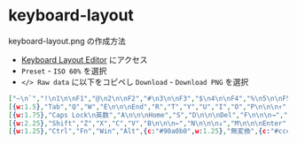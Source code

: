 # keyboard-layout

keyboard-layout.png の作成方法

- [Keyboard Layout Editor](http://www.keyboard-layout-editor.com/#/) にアクセス
- `Preset` - `ISO 60%` を選択
- `</> Raw data` に以下をコピペし `Download` - `Download PNG` を選択

``` json
["~\n`","!\n1\n\nF1","@\n2\n\nF2","#\n3\n\nF3","$\n4\n\nF4","%\n5\n\nF5","^\n6\n\nF6","&\n7\n\nF7","*\n8\n\nF8","(\n9\n\nF9",")\n0\n\nF10","_\n-\n\nF11","+\n=\n\nF12","|\n¥\n\n^N","BS"],
[{w:1.5},"Tab","Q","W","E\n\n\nEnd","R","T","Y","U","I","O","P\n\n\n↑","{\n[\n\nPgUp","}\n]\n\nPgDn",{x:0.25,w:1.25,h:2,w2:1.5,h2:1,x2:-0.25},"Enter"],
[{w:1.75},"Caps Lock\n英数","A\n\n\nHome","S","D\n\n\nDel","F\n\n\n→","G","H\n\n\nBS","J\n\n\nttt","K","L",":\n;\n\n^F","\"\n'\n\n^H","|\n\\"],
[{w:2.25},"Shift","Z","X","C","V","B\n\n\n←","N\n\n\n↓","M\n\n\nEnter","<\n,\n\n^Home",">\n.\n\n^End","?\n/\n\n^A","_\n\\",{w:1.75},"Shift"],
[{w:1.25},"Ctrl","Fn","Win","Alt",{c:"#90a0b0",w:1.25},"無変換",{c:"#cccccc",a:7,w:2.5},"",{a:4,w:1.25},"変換","半角/全角","Menu","Ctrl"]
```
